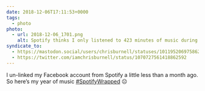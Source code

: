 ```yaml
---
date: 2018-12-06T17:11:53+0000
tags:
  - photo
photo:
  - url: 2018-12-06_1701.png
    alt: Spotify thinks I only listened to 423 minutes of music during all of 2018
syndicate_to:
  - https://mastodon.social/users/chrisburnell/statuses/101195206975862319
  - https://twitter.com/iamchrisburnell/status/1070727561418862592
---
```


I un-linked my Facebook account from Spotify a little less than a month ago. So here’s my year of music <a href="https://twitter.com/hashtag/SpotifyWrapped" rel="external noopener">#SpotifyWrapped</a> ☹️
